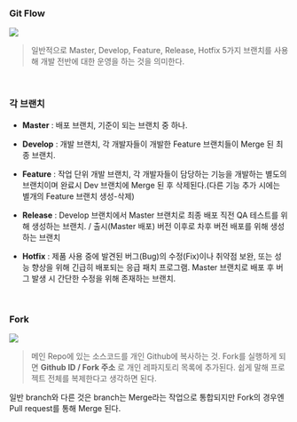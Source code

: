 ### Git Flow

![](https://images.velog.io/images/finelinefe/post/17d0ef23-eba6-40ef-9d47-d4021ef8596a/git%20flow.png)

> 일반적으로 Master, Develop, Feature, Release, Hotfix 5가지 브랜치를 사용해 개발 전반에 대한 운영을 하는 것을 의미한다.

<br />

### 각 브랜치

- **Master**  : 배포 브랜치, 기준이 되는 브랜치 중 하나.

- **Develop** : 개발 브랜치, 각 개발자들이 개발한 Feature 브랜치들이 Merge 된 최종 브랜치.

- **Feature** : 작업 단위 개발 브랜치, 각 개발자들이 담당하는 기능을 개발하는 별도의 브랜치이며 완료시 Dev 브랜치에 Merge 된 후 삭제된다.(다른 기능 추가 시에는 별개의 Feature 브랜치 생성-삭제)

- **Release** : Develop 브랜치에서 Master 브랜치로 최종 배포 직전 QA 테스트를 위해 생성하는 브랜치. / 출시(Master 배포) 버전 이후로 차후 버전 배포를 위해 생성하는 브랜치

- **Hotfix**  : 제품 사용 중에 발견된 버그(Bug)의 수정(Fix)이나 취약점 보완, 또는 성능 향상을 위해 긴급히 배포되는 응급 패치 프로그램. Master 브랜치로 배포 후 버그 발생 시 간단한 수정을 위해 존재하는 브랜치.

<br />

### Fork

![](https://images.velog.io/images/finelinefe/post/a9dcf36c-f83b-4e60-b630-cab296b80f27/%E1%84%89%E1%85%B3%E1%84%8F%E1%85%B3%E1%84%85%E1%85%B5%E1%86%AB%E1%84%89%E1%85%A3%E1%86%BA%202021-01-02%2023.23.20.png)

> 메인 Repo에 있는 소스코드를 개인 Github에 복사하는 것. Fork를 실행하게 되면 **Github ID / Fork 주소** 로 개인 레파지토리 목록에 추가된다. 쉽게 말해 프로젝트 전체를 복제한다고 생각하면 된다.

일반 branch와 다른 것은 branch는 Merge라는 작업으로 통합되지만 Fork의 경우엔 Pull request를 통해 Merge 된다.


<br />
